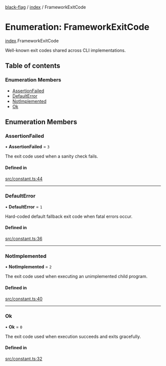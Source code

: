 [black-flag](../README.md) / [index](../modules/index.md) / FrameworkExitCode

# Enumeration: FrameworkExitCode

[index](../modules/index.md).FrameworkExitCode

Well-known exit codes shared across CLI implementations.

## Table of contents

### Enumeration Members

- [AssertionFailed](index.FrameworkExitCode.md#assertionfailed)
- [DefaultError](index.FrameworkExitCode.md#defaulterror)
- [NotImplemented](index.FrameworkExitCode.md#notimplemented)
- [Ok](index.FrameworkExitCode.md#ok)

## Enumeration Members

### AssertionFailed

• **AssertionFailed** = ``3``

The exit code used when a sanity check fails.

#### Defined in

[src/constant.ts:44](https://github.com/Xunnamius/black-flag/blob/4e6f51f/src/constant.ts#L44)

___

### DefaultError

• **DefaultError** = ``1``

Hard-coded default fallback exit code when fatal errors occur.

#### Defined in

[src/constant.ts:36](https://github.com/Xunnamius/black-flag/blob/4e6f51f/src/constant.ts#L36)

___

### NotImplemented

• **NotImplemented** = ``2``

The exit code used when executing an unimplemented child program.

#### Defined in

[src/constant.ts:40](https://github.com/Xunnamius/black-flag/blob/4e6f51f/src/constant.ts#L40)

___

### Ok

• **Ok** = ``0``

The exit code used when execution succeeds and exits gracefully.

#### Defined in

[src/constant.ts:32](https://github.com/Xunnamius/black-flag/blob/4e6f51f/src/constant.ts#L32)
